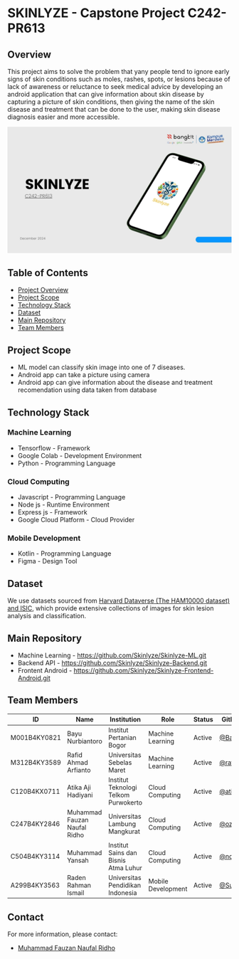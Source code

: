 # SKINLYZE - Capstone Project C242-PR613

## Overview
This project aims to solve the problem that yany people tend to ignore early signs of skin conditions such as moles, rashes, spots, or lesions because of lack of awareness or reluctance to seek medical advice by developing an android application that can give information about skin disease by capturing a picture of skin conditions, then giving the name of the skin disease and treatment that can be done to the user, making skin disease diagnosis easier and more accessible.

![image](Capstone.jpg)

## Table of Contents
- [Project Overview](#overview)
- [Project Scope](#project-scope)
- [Technology Stack](#technology-stack)
- [Dataset](#dataset)
- [Main Repository](#main-repository)
- [Team Members](#team-members)

## Project Scope
- ML model can classify skin image into one of 7 diseases.
- Android app can take a picture using camera
- Android app can give information about the disease and treatment recomendation using data taken from database

## Technology Stack

### Machine Learning
 - Tensorflow - Framework
 - Google Colab - Development Environment
 - Python - Programming Language

### Cloud Computing
 - Javascript - Programming Language
 - Node js - Runtime Environment
 - Express js - Framework
 - Google Cloud Platform - Cloud Provider

### Mobile Development
 - Kotlin - Programming Language
 - Figma - Design Tool

## Dataset
We use datasets sourced from [Harvard Dataverse (The HAM10000 dataset) and ISIC](https://dataverse.harvard.edu/dataset.xhtml?persistentId=doi:10.7910/DVN/DBW86T), which provide extensive collections of images for skin lesion analysis and classification.

## Main Repository
- Machine Learning - <https://github.com/Skinlyze/Skinlyze-ML.git>
- Backend API - <https://github.com/Skinlyze/Skinlyze-Backend.git>
- Frontent Android - <https://github.com/Skinlyze/Skinlyze-Frontend-Android.git>

## Team Members

| ID           | Name                            | Institution                          | Role                                | Status  | Github Profile                                         
|--------------|---------------------------------|--------------------------------------|-------------------------------------|---------|--------------------------------------------------
| M001B4KY0821 | Bayu Nurbiantoro                | Institut Pertanian Bogor             | Machine Learning                    | Active  | [@BayuN-27](https://github.com/BayuN-27)         
| M312B4KY3589 | Rafid Ahmad Arfianto            | Universitas Sebelas Maret            | Machine Learning                    | Active  | [@rafid0004](https://github.com/rafid0004)       
| C120B4KX0711 | Atika Aji Hadiyani              | Institut Teknologi Telkom Purwokerto | Cloud Computing                     | Active  | [@atikaaji09](https://github.com/atikaaji09)     
| C247B4KY2846 | Muhammad Fauzan Naufal Ridho    | Universitas Lambung Mangkurat        | Cloud Computing                     | Active  | [@ozannaufal15](https://github.com/ozannaufal15) 
| C504B4KY3114 | Muhammad Yansah                 | Institut Sains dan Bisnis Atma Luhur | Cloud Computing                     | Active  | [@norGunnar](https://github.com/norGunnar)       
| A299B4KY3563 | Raden Rahman Ismail             | Universitas Pendidikan Indonesia     | Mobile Development                  | Active  | [@SuraGendil](https://github.com/SuraGendil)     

## Contact
For more information, please contact:
 - [Muhammad Fauzan Naufal Ridho](c247b4ky2846@bangkit.academy)
